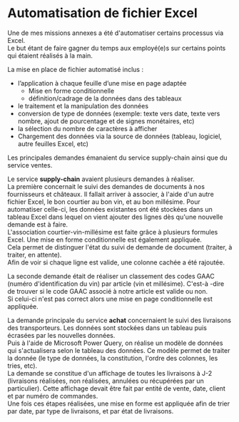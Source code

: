 # Automatisation de fichier Excel
Une de mes missions annexes a été d'automatiser certains processus via Excel.  
Le but étant de faire gagner du temps aux employé(e)s sur certains points qui étaient réalisés à la main.
   
La mise en place de fichier automatisé inclus :  
- l’application à chaque feuille d’une mise en page adaptée    
  - Mise en forme conditionnelle  
  - définition/cadrage de la données dans des tableaux   
 - le traitement et la manipulation des données
  - conversion de type de données (exemple: texte vers date, texte vers nombre, ajout de pourcentage et de signes monétaires, etc)  
  - la sélection du nombre de caractères à afficher
- Chargement des données via la source de données (tableau, logiciel, autre feuilles Excel, etc)  
   
     
Les principales demandes émanaient du service supply-chain ainsi que du service ventes.  
 
Le service **supply-chain** avaient plusieurs demandes à réaliser.  
La première concernait le suivi des demandes de documents à nos fournisseurs et châteaux. 
Il fallait arriver à associer, à l'aide d'un autre fichier Excel, le bon courtier au bon vin, et au bon millésime.
Pour automatiser celle-ci, les données existantes ont été stockées dans un tableau Excel dans lequel on vient ajouter des lignes dès qu'une nouvelle demande est à faire.  
L'association courtier-vin-millésime est faite grâce à plusieurs formules Excel.
Une mise en forme conditionnelle est également appliquée.   
Cela permet de distinguer l'état du suivi de demande de document (traiter, à traiter, en attente).  
Afin de voir si chaque ligne est valide, une colonne cachée a été rajoutée.  
  
La seconde demande était de réaliser un classement des codes GAAC (numéro d'identification du vin) par article (vin et millésime).
C'est-à -dire de trouver si le code GAAC associé à notre article est valide ou non.  
Si celui-ci n'est pas correct alors une mise en page conditionnelle est appliquée.  

La demande principale du service **achat** concernaient le suivi des livraisons des transporteurs.
Les données sont stockées dans un tableau puis écrasées par les nouvelles données.  
Puis à l'aide de Microsoft Power Query, on réalise un modèle de données qui s'actualisera selon le tableau des données. Ce modèle permet de traiter la donnée (le type de données, la constitution, l'ordre des colonnes, les tries, etc).  
La demande se constitue d'un affichage de toutes les livraisons à J-2 (livraisons réalisées, non réalisées, annulées ou récupérées par un particulier). Cette affichage devait être fait par entité de vente, date, client et par numéro de commandes.  
Une fois ces étapes réalisées, une mise en forme est appliquée afin de trier par date, par type de livraisons, et par état de livraisons.

